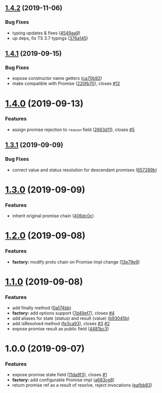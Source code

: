 ## [1.4.2](https://github.com/qiwi/inside-out-promise/compare/v1.4.1...v1.4.2) (2019-11-06)


### Bug Fixes

* typing updates & fixes ([4549aa9](https://github.com/qiwi/inside-out-promise/commit/4549aa99f40e4e20a412b53d2212e7748ea86605))
* up deps, fix TS 3.7 typings ([376a145](https://github.com/qiwi/inside-out-promise/commit/376a1454a0e696342197b83c6f00ba155a9b990e))

## [1.4.1](https://github.com/qiwi/inside-out-promise/compare/v1.4.0...v1.4.1) (2019-09-15)


### Bug Fixes

* expose constructor name getters ([ca70b92](https://github.com/qiwi/inside-out-promise/commit/ca70b92))
* make compatible with Promise<T> ([220fb70](https://github.com/qiwi/inside-out-promise/commit/220fb70)), closes [#12](https://github.com/qiwi/inside-out-promise/issues/12)

# [1.4.0](https://github.com/qiwi/inside-out-promise/compare/v1.3.1...v1.4.0) (2019-09-13)


### Features

* assign promise rejection to `reason` field ([2663d11](https://github.com/qiwi/inside-out-promise/commit/2663d11)), closes [#5](https://github.com/qiwi/inside-out-promise/issues/5)

## [1.3.1](https://github.com/qiwi/inside-out-promise/compare/v1.3.0...v1.3.1) (2019-09-09)


### Bug Fixes

* correct value and status resolution for descendant promises ([657289b](https://github.com/qiwi/inside-out-promise/commit/657289b))

# [1.3.0](https://github.com/qiwi/inside-out-promise/compare/v1.2.0...v1.3.0) (2019-09-09)


### Features

* inherit original promise chain ([406dc0c](https://github.com/qiwi/inside-out-promise/commit/406dc0c))

# [1.2.0](https://github.com/qiwi/inside-out-promise/compare/v1.1.0...v1.2.0) (2019-09-08)


### Features

* **factory:** modify proto chain on Promise impl change ([13e79e9](https://github.com/qiwi/inside-out-promise/commit/13e79e9))

# [1.1.0](https://github.com/qiwi/inside-out-promise/compare/v1.0.0...v1.1.0) (2019-09-08)


### Features

* add finally method ([0a174bb](https://github.com/qiwi/inside-out-promise/commit/0a174bb))
* **factory:** add options support ([7d49ef7](https://github.com/qiwi/inside-out-promise/commit/7d49ef7)), closes [#4](https://github.com/qiwi/inside-out-promise/issues/4)
* add aliases for state (status) and result (value) ([b93045b](https://github.com/qiwi/inside-out-promise/commit/b93045b))
* add isResolved method ([fe3ca93](https://github.com/qiwi/inside-out-promise/commit/fe3ca93)), closes [#3](https://github.com/qiwi/inside-out-promise/issues/3) [#2](https://github.com/qiwi/inside-out-promise/issues/2)
* expose promise result as public field ([4481bc3](https://github.com/qiwi/inside-out-promise/commit/4481bc3))

# 1.0.0 (2019-09-07)


### Features

* expose promise state field ([11da9f3](https://github.com/qiwi/inside-out-promise/commit/11da9f3)), closes [#1](https://github.com/qiwi/inside-out-promise/issues/1)
* **factory:** add configurable Promise impl ([a683ce8](https://github.com/qiwi/inside-out-promise/commit/a683ce8))
* return promise ref as a result of resolve, reject invocations ([eafbb83](https://github.com/qiwi/inside-out-promise/commit/eafbb83))
